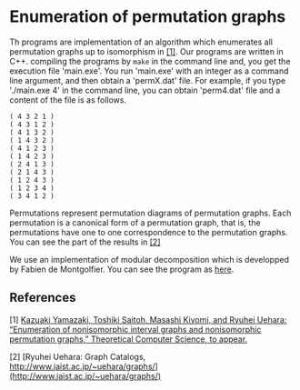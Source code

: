# Enumeration of permutation graphs

Th programs are implementation of an algorithm which enumerates all permutation graphs up to isomorphism in [[1]](1). Our programs are written in C++. compiling the programs by `make` in the command line and, you get the execution file 'main.exe'. You run 'main.exe' with an integer as a command line argument, and then obtain a 'permX.dat' file. For example, if you type './main.exe 4' in the command line, you can obtain 'perm4.dat' file and a content of the file is as follows. 
```
( 4 3 2 1 )
( 4 3 1 2 )
( 4 1 3 2 )
( 1 4 3 2 )
( 4 1 2 3 )
( 1 4 2 3 )
( 2 4 1 3 )
( 2 1 4 3 )
( 1 2 4 3 )
( 1 2 3 4 )
( 3 4 1 2 )
```
Permutations represent permutation diagrams of permutation graphs. Each permutation is a canonical form of a permutation graph, that is, the permutations have one to one correspondence to the permutation graphs. You can see the part of the results in [[2]](2)

We use an implementation of modular decomposition which is developped by Fabien de Montgolfier. You can see the program as [here](https://github.com/vbraun/graph-modular-decomposition). 


## References
[1] [Kazuaki Yamazaki, Toshiki Saitoh, Masashi Kiyomi, and Ryuhei Uehara: “Enumeration of nonisomorphic interval graphs and nonisomorphic permutation graphs,” Theoretical Computer Science, to appear.](https://www.sciencedirect.com/science/article/pii/S0304397519303056)

[2] [Ryuhei Uehara: Graph Catalogs, http://www.jaist.ac.jp/~uehara/graphs/](http://www.jaist.ac.jp/~uehara/graphs/)
